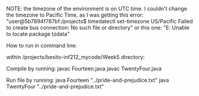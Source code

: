 NOTE: the timezone of the environment is on UTC time. I couldn't change the timezone to Pacific Time, as I was
getting this error: "user@5b7894f787bf:/projects$ timedatectl set-timezone US/Pacific
Failed to create bus connection: No such file or directory" or this one: "E: Unable to locate package tzdata"


How to run in command line:

within /projects/besito-inf212_mycode/Week5 directory: 

Compile by running:
    javac Fourteen.java
    javac TwentyFour.java
 
Run file by running:
    java Fourteen "../pride-and-prejudice.txt"
    java TwentyFour "../pride-and-prejudice.txt"